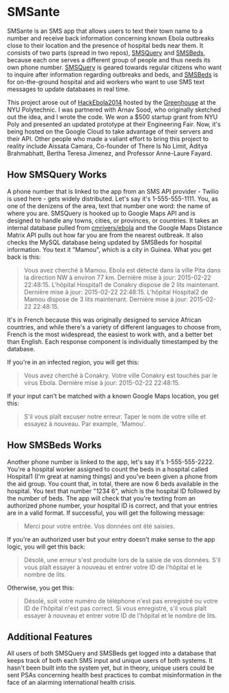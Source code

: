 # SMSante
SMSante is an SMS app that allows users to text their town name to a number and receive back information concerning known Ebola outbreaks close to their location and the presence of hospital beds near them. It consists of two parts (spread in two repos), [SMSQuery](https://github.com/pamela-wu/SMSQuery) and [SMSBeds](https://github.com/pamela-wu/SMSBeds), because each one serves a different group of people and thus needs its own phone number. [SMSQuery](https://github.com/pamela-wu/SMSQuery) is geared towards regular citizens who want to inquire after information regarding outbreaks and beds, and [SMSBeds]() is for on-the-ground hospital and aid workers who want to use SMS text messages to update databases in real time.

This project arose out of [HackEbola2014](http://www.nyu.edu/about/news-publications/publications/connect-information-technology/2014/12/02/nyu-tries-to--hack--ebola.advancedsearch.html?) hosted by the [Greenhouse](http://greenhousestories.com/) at the NYU Polytechnic. I was partnered with Arnav Sood, who originally sketched out the idea, and I wrote the code. We won a $500 startup grant from NYU Poly and presented an updated prototype at their Engineering Fair. Now, it's being hosted on the Google Cloud to take advantage of their servers and their API. Other people who made a valiant effort to bring this project to reality include Aissata Camara, Co-founder of There Is No Limit, Aditya Brahmabhatt, Bertha Teresa Jimenez, and Professor Anne-Laure Fayard.

## How SMSQuery Works
A phone number that is linked to the app from an SMS API provider - Twilio is used here - gets widely distributed. Let's say it's 1-555-555-1111. You, as one of the denizens of the area, text that number one word: the name of where you are. SMSQuery is hooked up to Google Maps API and is designed to handle any towns, cities, or provinces, or countries. It takes an internal database pulled from [cmrivers/ebola](https://github.com/cmrivers/ebola) and the Google Maps Distance Matrix API pulls out how far you are from the nearest outbreak. It also checks the MySQL database being updated by SMSBeds for hospital information. You text it "Mamou", which is a city in Guinea. What you get back is this:

>Vous avez cherché à Mamou. Ebola est détecté dans la ville Pita dans la direction NW à environ 77 km. Dernière mise à jour: 2015-02-22 22:48:15. L'hôpital Hospital1 de Conakry dispose de 2 lits maintenant. Dernière mise à jour: 2015-02-22 22:48:15. L'hôpital Hospital2 de Mamou dispose de 3 lits maintenant. Dernière mise à jour: 2015-02-22 22:48:15.

It's in French because this was originally designed to service African countries, and while there's a variety of different languages to choose from, French is the most widespread, the easiest to work with, and a better bet than English. Each response component is individually timestamped by the database.

If you're in an infected region, you will get this:

>Vous avez cherché à Conakry. Votre ville Conakry est touchés par le virus Ebola. Dernière mise à jour: 2015-02-22 22:48:15.

If your input can't be matched with a known Google Maps location, you get this:

>S'il vous plaît excuser notre erreur. Taper le nom de votre ville et essayez à nouveau. Par example, 'Mamou'.

## How SMSBeds Works
Another phone number is linked to the app, let's say it's 1-555-555-2222. You're a hospital worker assigned to count the beds in a hospital called Hospital1 (I'm great at naming things) and you've been given a phone from the aid group. You count that, in total, there are now 6 beds available in the hospital. You text that number "1234 6", which is the hospital ID followed by the number of beds. The app will check that you're texting from an authorized phone number, your hospital ID is correct, and that your entries are in a valid format. If successful, you will get the following message:

>Merci pour votre entrée. Vos données ont été saisies.

If you're an authorized user but your entry doesn't make sense to the app logic, you will get this back:

>Désolé, une erreur s'est produite lors de la saisie de vos données. S'il vous plaît essayer à nouveau et entrer votre ID de l'hôpital et le nombre de lits.

Otherwise, you get this:

>Désolé, soit votre numéro de téléphone n'est pas enregistré ou votre ID de l'hôpital n'est pas correct. Si vous enregistré, s'il vous plaît essayer à nouveau et entrer votre ID de l'hôpital et le nombre de lits.

## Additional Features
All users of both SMSQuery and SMSBeds get logged into a database that keeps track of both each SMS input and unique users of both systems. It hasn't been built into the system yet, but in theory, unique users could be sent PSAs concerning health best practices to combat misinformation in the face of an alarming international health crisis.




